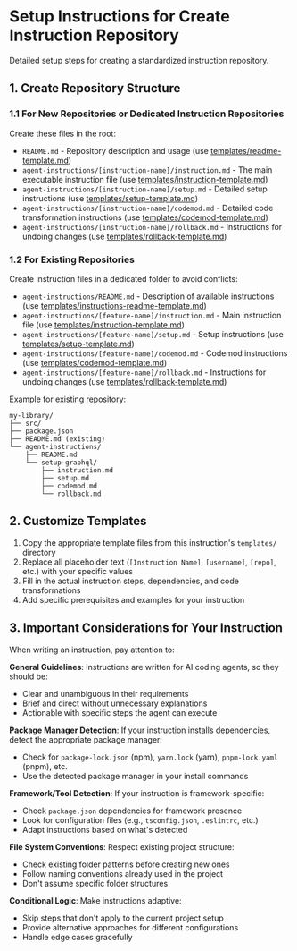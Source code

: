# Setup Instructions for Create Instruction Repository

Detailed setup steps for creating a standardized instruction repository.

## 1. Create Repository Structure

### 1.1 For New Repositories or Dedicated Instruction Repositories

Create these files in the root:

- `README.md` - Repository description and usage (use [templates/readme-template.md](./templates/readme-template.md))
- `agent-instructions/[instruction-name]/instruction.md` - The main executable instruction file (use [templates/instruction-template.md](./templates/instruction-template.md))
- `agent-instructions/[instruction-name]/setup.md` - Detailed setup instructions (use [templates/setup-template.md](./templates/setup-template.md))
- `agent-instructions/[instruction-name]/codemod.md` - Detailed code transformation instructions (use [templates/codemod-template.md](./templates/codemod-template.md))
- `agent-instructions/[instruction-name]/rollback.md` - Instructions for undoing changes (use [templates/rollback-template.md](./templates/rollback-template.md))

### 1.2 For Existing Repositories

Create instruction files in a dedicated folder to avoid conflicts:

- `agent-instructions/README.md` - Description of available instructions (use [templates/instructions-readme-template.md](./templates/instructions-readme-template.md))
- `agent-instructions/[feature-name]/instruction.md` - Main instruction file (use [templates/instruction-template.md](./templates/instruction-template.md))
- `agent-instructions/[feature-name]/setup.md` - Setup instructions (use [templates/setup-template.md](./templates/setup-template.md))
- `agent-instructions/[feature-name]/codemod.md` - Codemod instructions (use [templates/codemod-template.md](./templates/codemod-template.md))
- `agent-instructions/[feature-name]/rollback.md` - Instructions for undoing changes (use [templates/rollback-template.md](./templates/rollback-template.md))

Example for existing repository:
```
my-library/
├── src/
├── package.json
├── README.md (existing)
└── agent-instructions/
    ├── README.md
    └── setup-graphql/
        ├── instruction.md
        ├── setup.md
        ├── codemod.md
        └── rollback.md
```

## 2. Customize Templates

1. Copy the appropriate template files from this instruction's `templates/` directory
2. Replace all placeholder text (`[Instruction Name]`, `[username]`, `[repo]`, etc.) with your specific values
3. Fill in the actual instruction steps, dependencies, and code transformations
4. Add specific prerequisites and examples for your instruction

## 3. Important Considerations for Your Instruction

When writing an instruction, pay attention to:

**General Guidelines**: Instructions are written for AI coding agents, so they should be:
- Clear and unambiguous in their requirements
- Brief and direct without unnecessary explanations
- Actionable with specific steps the agent can execute

**Package Manager Detection**: If your instruction installs dependencies, detect the appropriate package manager:
- Check for `package-lock.json` (npm), `yarn.lock` (yarn), `pnpm-lock.yaml` (pnpm), etc.
- Use the detected package manager in your install commands

**Framework/Tool Detection**: If your instruction is framework-specific:
- Check `package.json` dependencies for framework presence
- Look for configuration files (e.g., `tsconfig.json`, `.eslintrc`, etc.)
- Adapt instructions based on what's detected

**File System Conventions**: Respect existing project structure:
- Check existing folder patterns before creating new ones
- Follow naming conventions already used in the project
- Don't assume specific folder structures

**Conditional Logic**: Make instructions adaptive:
- Skip steps that don't apply to the current project setup
- Provide alternative approaches for different configurations
- Handle edge cases gracefully